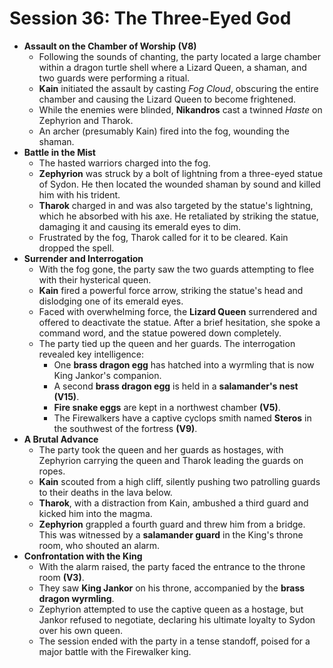 # **Session 36: The Three-Eyed God**

- **Assault on the Chamber of Worship (V8)**
  - Following the sounds of chanting, the party located a large chamber within a dragon turtle shell where a Lizard Queen, a shaman, and two guards were performing a ritual.
  - **Kain** initiated the assault by casting _Fog Cloud_, obscuring the entire chamber and causing the Lizard Queen to become frightened.
  - While the enemies were blinded, **Nikandros** cast a twinned _Haste_ on Zephyrion and Tharok.
  - An archer (presumably Kain) fired into the fog, wounding the shaman.
- **Battle in the Mist**
  - The hasted warriors charged into the fog.
  - **Zephyrion** was struck by a bolt of lightning from a three-eyed statue of Sydon. He then located the wounded shaman by sound and killed him with his trident.
  - **Tharok** charged in and was also targeted by the statue's lightning, which he absorbed with his axe. He retaliated by striking the statue, damaging it and causing its emerald eyes to dim.
  - Frustrated by the fog, Tharok called for it to be cleared. Kain dropped the spell.
- **Surrender and Interrogation**
  - With the fog gone, the party saw the two guards attempting to flee with their hysterical queen.
  - **Kain** fired a powerful force arrow, striking the statue's head and dislodging one of its emerald eyes.
  - Faced with overwhelming force, the **Lizard Queen** surrendered and offered to deactivate the statue. After a brief hesitation, she spoke a command word, and the statue powered down completely.
  - The party tied up the queen and her guards. The interrogation revealed key intelligence:
    - One **brass dragon egg** has hatched into a wyrmling that is now King Jankor's companion.
    - A second **brass dragon egg** is held in a **salamander's nest (V15)**.
    - **Fire snake eggs** are kept in a northwest chamber **(V5)**.
    - The Firewalkers have a captive cyclops smith named **Steros** in the southwest of the fortress **(V9)**.
- **A Brutal Advance**
  - The party took the queen and her guards as hostages, with Zephyrion carrying the queen and Tharok leading the guards on ropes.
  - **Kain** scouted from a high cliff, silently pushing two patrolling guards to their deaths in the lava below.
  - **Tharok**, with a distraction from Kain, ambushed a third guard and kicked him into the magma.
  - **Zephyrion** grappled a fourth guard and threw him from a bridge. This was witnessed by a **salamander guard** in the King's throne room, who shouted an alarm.
- **Confrontation with the King**
  - With the alarm raised, the party faced the entrance to the throne room **(V3)**.
  - They saw **King Jankor** on his throne, accompanied by the **brass dragon wyrmling**.
  - Zephyrion attempted to use the captive queen as a hostage, but Jankor refused to negotiate, declaring his ultimate loyalty to Sydon over his own queen.
  - The session ended with the party in a tense standoff, poised for a major battle with the Firewalker king.
